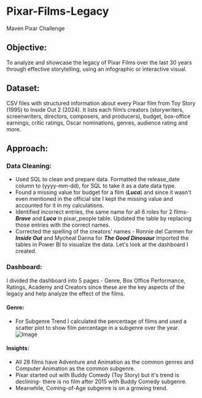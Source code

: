 # Pixar-Films-Legacy 
Maven Pixar Challenge
## Objective: 
To analyze and showcase the legacy of Pixar Films over the last 30 years through effective storytelling, using an infographic or interactive visual. 
## Dataset: 
CSV files with structured information about every Pixar film from Toy Story (1995) to Inside Out 2 (2024). It lists each film’s creators (storywriters, screenwriters, directors, composers, and producers), budget, box-office earnings, critic ratings, Oscar nominations, genres, audience rating and more. 
## Approach: 
### Data Cleaning: 
- Used SQL to clean and prepare data. Formatted the release_date column to (yyyy-mm-dd), for SQL to take it as a date data type.
- Found a missing value for budget for a film (**_Luca_**) and since it wasn't even mentioned in the official site I kept the missing value and accounted for it in my calculations.
- Identified incorrect entries, the same name for all 6 roles for 2 films- **_Brave_** and **_Luca_** in pixar_people table. Updated the table by replacing those entries with the correct names.
- Corrected the spelling of the creators' names - Ronnie del Carmen for **_Inside Out_** and Mycheal Danna for **_The Good Dinosaur_**
Imported the tables in Power BI to visualize the data. Let's look at the dashboard I created.
### Dashboard: 
I divided the dashboard into 5 pages - Genre, Box Office Performance, Ratings, Academy and Creators since these are the key aspects of the legacy and help analyze the effect of the films.
#### Genre: 
- For Subgenre Trend I calculated the percentage of films and used a scatter plot to show film percentage in a subgenre over the year.
![Image](https://cdn.mavenanalytics.io/public/profile/b811f350-c001-70a4-257f-2ad6df4e78f5/projects/Screenshot-2025-04-02-043341.png)
#### Insights: 
- All 28 films have Adventure and Animation as the common genres and Computer Animation as the common subgenre.
- Pixar started out with Buddy Comedy (Toy Story) but it's trend is declining- there is no film after 2015 with Buddy Comedy subgenre.
- Meanwhile, Coming-of-Age subgenre is on a growing trend.


